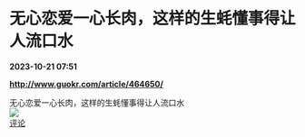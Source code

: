 # 无心恋爱一心长肉，这样的生蚝懂事得让人流口水

**2023-10-21 07:51**

**http://www.guokr.com/article/464650/**

无心恋爱一心长肉，这样的生蚝懂事得让人流口水  
![](https://img3.chouti.com/CHOUTI_231021_7DA2B37ED04D4321A284F1F8597D83B4.jpg)  
[评论](https://m.chouti.com/link/40356467)